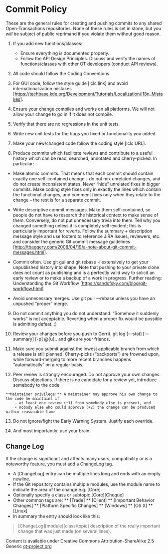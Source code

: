 **Commit Policy**
=================

These are the general rules for creating and pushing commits to any shared Open-Transactions repositories. None of these rules is set in stone, but you *will* be subject of public reprimand if you violate them without good reason.

 1. If you add new functions/classes:
    - Ensure everything is documented properly.
    - Follow the API Design Principles. Discuss and verify the names of functions/classes with other OT developers (conduct API reviews).

 2. All code should follow the Coding Conventions.

 3. For GUI code, follow the style guide [lclc link] and avoid internationalization mistakes [https://techbase.kde.org/Development/Tutorials/Localization/i18n_Mistakes].

 4. Ensure your change compiles and works on all platforms. We will not allow your change to go in if it does not compile.

 5. Verify that there are no regressions in the unit tests.

 6. Write new unit tests for the bugs you fixed or functionality you added.

 7. Make your new/changed code follow the coding style [lclc URL].

 8. Produce commits which facilitate reviews and contribute to a useful history which can be read, searched, annotated and cherry-picked. In particular:

 - Make atomic commits. That means that each commit should contain
   exactly one self-contained change – do not mix unrelated changes, and
   do not create inconsistent states. Never “hide” unrelated fixes in
   bigger commits. Make coding style fixes only in exactly the lines
   which contain the functional changes, and comment fixes only when
   they relate to the change – the rest is for a separate commit.

 - Write descriptive commit messages. Make them self-contained, so
   people do not have to research the historical context to make sense
   of them. Conversely, do not put unnecessary trivia into them. Tell
   why you changed something unless it is completely self-evident; this
   is particularly important for reverts. Follow the summary +
   description message style and use footers to reference JIRA issues,
   reviewers, etc. and consider the generic Git commit message
   guidelines [http://tbaggery.com/2008/04/19/a-note-about-git-commit-messages.html].
    
 - Commit often. Use git gui and git rebase -i extensively to get your
   unpublished history into shape. Note that pushing to your private
   clone does not count as publishing and is a perfectly valid way to
   solicit an early review or to make a backup of a work in progress.
   Further reading: Understanding the Git Workflow
   [https://sandofsky.com/blog/git-workflow.html]

 - Avoid unnecessary merges. Use git pull —rebase unless you have an
   unpushed “proper” merge.

 9. Do not commit anything you do not understand. “Somehow it suddenly works” is not acceptable. Reverting when a proper fix would be possible is admitting defeat. ;)

 10. Review your changes before you push to Gerrit. git log [—stat] [—summary] [-p] @{u}.. and gitk are your friends.

 11. Make sure you submit against the lowest applicable branch from which a release is still planned. Cherry-picks (“backports”) are frowned upon, while forward-merging to more recent branches happens “automatically” on a regular basis.

 12. Peer review is strongly encouraged. Do not approve your own changes. Discuss objections. If there is no candidate for a review yet, introduce somebody to the code.

    **Maintainer privilege:** A maintainer may approve his own change to the code he maintains if
        - at least one review (+1) from somebody else is present, and
        - nobody else who could approve (+2) the change can be produced within reasonable time

 13. Do not ignore/fight the Early Warning System. Justify each override.

 14. And most importantly: use your brain.




**Change Log**
----------

If the change is significant and affects many users, compatibility or is a noteworthy feature, you must add a ChangeLog tag.
* A [ChangeLog] entry can be multiple lines long and ends with an empty newline.
* If the Git repository contains multiple modules, use the module name to indicate the area of the change e.g. [Core].
* Optionally specify a class or subtopic [Core][Cheque]
* Other common tags are:
    ** [Trade]
    ** [Client]
    ** [Important Behavior Changes]
    ** [Platform Specific Changes]
    ** [Windows]
    ** [OS X]
    ** [Linux]
* In summary the entry should look like this:

>  [ChangeLog][module][class/topic] description of the really important
> change that was just made (on several lines).


Content is available under Creative Commons Attribution-ShareAlike 2.5 Generic
[qt-project.org](http://qt-project.org/wiki/Commit_Policy)
